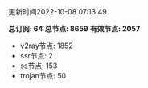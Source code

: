 更新时间2022-10-08 07:13:49

**总订阅: 64**
**总节点: 8659**
**有效节点: 2057**
- v2ray节点: 1852
- ssr节点: 2
- ss节点: 153
- trojan节点: 50
